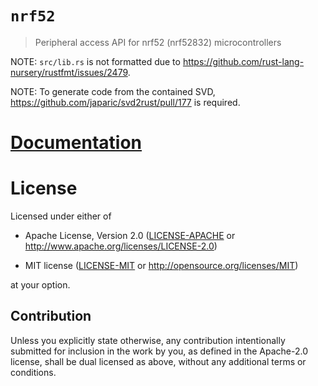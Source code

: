 # `nrf52`

> Peripheral access API for nrf52 (nrf52832) microcontrollers

NOTE: `src/lib.rs` is not formatted due to https://github.com/rust-lang-nursery/rustfmt/issues/2479.

NOTE: To generate code from the contained SVD, https://github.com/japaric/svd2rust/pull/177 is required.

# [Documentation](https://docs.rs/nrf52)

# License

Licensed under either of

- Apache License, Version 2.0 ([LICENSE-APACHE](LICENSE-APACHE) or
  http://www.apache.org/licenses/LICENSE-2.0)

- MIT license ([LICENSE-MIT](LICENSE-MIT) or http://opensource.org/licenses/MIT)

at your option.

## Contribution

Unless you explicitly state otherwise, any contribution intentionally submitted
for inclusion in the work by you, as defined in the Apache-2.0 license, shall be
dual licensed as above, without any additional terms or conditions.
